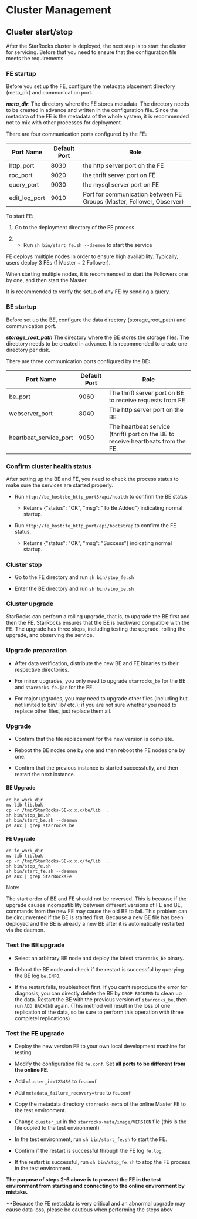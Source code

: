 # Cluster Management

## Cluster start/stop

After the StarRocks cluster is deployed, the next step is to start the cluster for servicing. Before that you need to ensure that the configuration file meets the requirements.

### FE startup

Before you set up the FE, configure the metadata placement directory (meta_dir) and communication port.

***meta_dir***: The directory where the FE stores metadata. The directory needs to be created in advance and written in the configuration file. Since the metadata of the FE is the metadata of the whole system, it is recommended not to mix with other processes for deployment.

There are four communication ports configured by the FE:

|Port Name|Default Port|Role|
|--|--|--|
|http_port|8030|the http server port on the FE|
|rpc_port|9020|the thrift server port on FE|
|query_port|9030| the mysql server port on FE|
|edit_log_port|9010|Port for communication between FE Groups (Master, Follower, Observer)|

To start FE:

1. Go to the deployment directory of the FE process
  
2. * Run `sh bin/start_fe.sh --daemon` to start the service

FE deploys multiple nodes in order to ensure high availability. Typically, users deploy 3 FEs (1 Master + 2 Follower).

When starting multiple nodes, it is recommended to start  the Followers one by one, and then start the Master.

It is recommended to verify the setup of any FE by sending a query.

### BE startup

Before set up the BE, configure the  data directory (storage_root_path) and communication port.

***storage_root_path*** The directory where the BE stores the storage files. The directory needs to be created in advance. It is recommended to create one directory per disk.

There are three communication ports configured by the BE:

|Port Name|Default Port|Role|
|--|--|--|
|be_port|9060|The thrift server port on BE to receive requests from FE|
|webserver_port|8040|The http server port on the BE|
|heartbeat_service_port|9050|The heartbeat service (thrift) port on the BE to receive heartbeats from the FE|

### Confirm cluster health status

After setting up the BE and FE, you need to check the process status to make sure the services are started properly.

* Run `http://be_host:be_http_port3/api/health` to confirm the BE status

  * Returns {"status": "OK", "msg": "To Be Added"} indicating normal startup.

* Run `http://fe_host:fe_http_port/api/bootstrap` to confirm the FE status.

  * Returns {"status": "OK", "msg": "Success"} indicating normal startup.

### Cluster stop

* Go to the FE directory and run `sh bin/stop_fe.sh`

* Enter the BE directory and run `sh bin/stop_be.sh`

### Cluster upgrade

StarRocks can perform a rolling upgrade, that is, to upgrade the BE first and then the FE. StarRocks ensures that the BE is backward compatible with the FE. The upgrade has three steps, including testing the upgrade, rolling the upgrade, and observing the service.

### Upgrade preparation

* After data verification, distribute the new BE and FE binaries to their respective directories.

* For minor upgrades, you only need to  upgrade `starrocks_be` for the BE and `starrocks-fe.jar` for the FE.
* For major upgrades, you may need to upgrade other files (including but not limited to bin/ lib/ etc.); if you are not sure whether you need to replace other files, just replace them all.

### Upgrade

* Confirm that the file replacement for the new version is complete.

* Reboot the BE nodes one by one and then reboot the FE nodes one by one.
  
* Confirm that the previous instance is started successfully, and then restart the next instance.

#### BE Upgrade

```shell
cd be_work_dir 
mv lib lib.bak 
cp -r /tmp/StarRocks-SE-x.x.x/be/lib  .   
sh bin/stop_be.sh
sh bin/start_be.sh --daemon
ps aux | grep starrocks_be
```

#### FE Upgrade

```shell
cd fe_work_dir 
mv lib lib.bak 
cp -r /tmp/StarRocks-SE-x.x.x/fe/lib  .   
sh bin/stop_fe.sh
sh bin/start_fe.sh --daemon
ps aux | grep StarRocksFe
```

Note:

The start order of BE and FE should not be reversed. This is because if the upgrade causes incompatibility between different versions of FE and BE, commands from the new FE may cause the old BE to fail. This problem can be circumvented if the BE is started first. Because a new BE file has been deployed and the BE is already a new BE after it is automatically restarted via the daemon.

### Test the BE upgrade

* Select an arbitrary BE node and deploy the latest `starrocks_be` binary.

* Reboot the BE node and check if the restart is successful by querying the BE log `be.INFO`.
  
* If the restart fails, troubleshoot first. If you can’t reproduce the error for diagnosis, you can directly delete the BE by `DROP BACKEND` to clean up the data. Restart the BE with the previous version of `starrocks_be`, then run `ADD BACKEND` again. (This method will result in the loss of one replication of the data, so be sure to perform this operation with three completel replications)

### Test  the FE upgrade

* Deploy the new version FE to your own local development machine for testing

* Modify the configuration file `fe.conf`. Set **all ports to be different from the online FE**.
  
* Add `cluster_id=123456` to `fe.conf`
  
* Add `metadata_failure_recovery=true` to `fe.conf`
  
* Copy the metadata directory `starrocks-meta` of the online Master FE to the test environment.

* Change `cluster_id` in the `starrocks-meta/image/VERSION` file (this is the file copied to the test environment)

* In the test environment, run `sh bin/start_fe.sh` to start the FE.
  
* Confirm if the restart is successful through the FE log `fe.log`.
  
* If the restart is successful, run `sh bin/stop_fe.sh` to stop the FE process in the test environment.

**The purpose of steps 2-6 above is to prevent the FE in the  test environment from starting and connecting to the online environment by mistake.**

**Because the FE metadata is very critical and an abnormal upgrade may cause data loss, please be cautious when performing the steps abov
